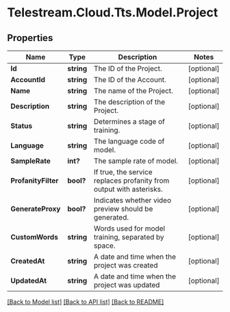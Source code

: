 # Telestream.Cloud.Tts.Model.Project
## Properties

Name | Type | Description | Notes
------------ | ------------- | ------------- | -------------
**Id** | **string** | The ID of the Project. | [optional] 
**AccountId** | **string** | The ID of the Account. | [optional] 
**Name** | **string** | The name of the Project. | [optional] 
**Description** | **string** | The description of the Project. | [optional] 
**Status** | **string** | Determines a stage of training. | [optional] 
**Language** | **string** | The language code of model. | [optional] 
**SampleRate** | **int?** | The sample rate of model. | [optional] 
**ProfanityFilter** | **bool?** | If true, the service replaces profanity from output with asterisks. | [optional] 
**GenerateProxy** | **bool?** | Indicates whether video preview should be generated. | [optional] 
**CustomWords** | **string** | Words used for model training, separated by space. | [optional] 
**CreatedAt** | **string** | A date and time when the project was created | [optional] 
**UpdatedAt** | **string** | A date and time when the project was updated | [optional] 

[[Back to Model list]](../README.md#documentation-for-models) [[Back to API list]](../README.md#documentation-for-api-endpoints) [[Back to README]](../README.md)

